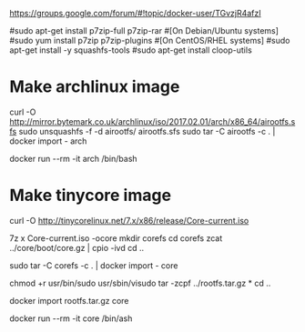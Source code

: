 
https://groups.google.com/forum/#!topic/docker-user/TGvzjR4afzI


#sudo apt-get install p7zip-full p7zip-rar #[On Debian/Ubuntu systems]
#sudo yum install p7zip p7zip-plugins      #[On CentOS/RHEL systems]
#sudo apt-get install -y squashfs-tools
#sudo apt-get install cloop-utils



# Make archlinux image
curl -O http://mirror.bytemark.co.uk/archlinux/iso/2017.02.01/arch/x86_64/airootfs.sfs
sudo unsquashfs -f -d airootfs/ airootfs.sfs
sudo tar -C airootfs -c . | docker import - arch

docker run --rm -it arch /bin/bash



# Make tinycore image
curl -O http://tinycorelinux.net/7.x/x86/release/Core-current.iso

7z x Core-current.iso -ocore
mkdir corefs
cd corefs
zcat ../core/boot/core.gz | cpio -ivd
cd ..

sudo tar -C corefs -c . | docker import - core



chmod +r usr/bin/sudo usr/sbin/visudo
tar -zcpf ../rootfs.tar.gz *
cd .. 


docker import rootfs.tar.gz core

docker run --rm -it core /bin/ash


